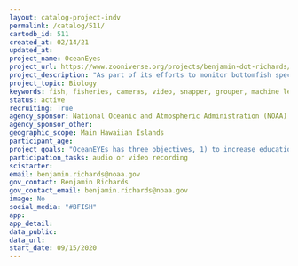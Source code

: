 ```yaml
---
layout: catalog-project-indv
permalink: /catalog/511/
cartodb_id: 511
created_at: 02/14/21
updated_at: 
project_name: OceanEyes
project_url: https://www.zooniverse.org/projects/benjamin-dot-richards/oceaneyes
project_description: "As part of its efforts to monitor bottomfish species in Hawaii, the NOAA Pacific Islands Fisheries Science Center (PIFSC) launched the OceanEYEs Citizen Science project on September 15, 2020.  Since launch, over 3,500 volunteer citizen scientists have made approximately 430,000 classifications across nearly 60,000 underwater images during the 2019 Bottomfish Fishery-Independent Survey in Hawaii (BFISH). After logging into the OceanEYEs website, volunteers are guided through a short tutorial where they learn about the Bottomfish stock, stock assessment science, as well as the fish species being surveyed.  They are taught how to recognize each of the key species and are then presented with underwater images from the survey.  They are first asked if they see any fish in the image and, if so, are asked to mark the location of the fish and identify the species by name. Initial results suggest that the information provided by multiple Citizen Scientists can, when combined, rival that provided by professional annotators. The work being done by OceanEYEs volunteers can allow NOAA scientists to look at new ways of counting fish and is being used to develop artificial intelligence solutions, training computers to identify fish and allowing NOAA scientists to deploy human expertise more efficiently. To-date, the work done by OceanEYEs citizen scientists is equivalent to just over one hundred FTE hours." 
project_topic: Biology
keywords: fish, fisheries, cameras, video, snapper, grouper, machine learning, computer vision, artificial intelligence
status: active
recruiting: True
agency_sponsor: National Oceanic and Atmospheric Administration (NOAA)
agency_sponsor_other: 
geographic_scope: Main Hawaiian Islands
participant_age: 
project_goals: "OceanEYEs has three objectives, 1) to increase education and outreach, 2) to create high quality and high volume training data for machine learning algorithms, and 3) to allow scientists to evaluate alternative methods for enumeration of fish targets from video."
participation_tasks: audio or video recording
scistarter: 
email: benjamin.richards@noaa.gov
gov_contact: Benjamin Richards
gov_contact_email: benjamin.richards@noaa.gov
image: No
social_media: "#BFISH"
app: 
app_detail: 
data_public: 
data_url: 
start_date: 09/15/2020  
---
```

